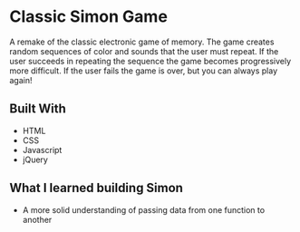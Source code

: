 # Classic Simon Game

A remake of the classic electronic game of memory.  The game creates random sequences of color and sounds that the user must repeat.  If the user succeeds in repeating the sequence the game becomes progressively more difficult.  If the user fails the game is over, but you can always play again!


## Built With

* HTML
* CSS
* Javascript
* jQuery


## What I learned building Simon

*  A more solid understanding of passing data from one function to another <br/> 
